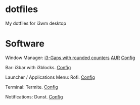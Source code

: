 # dotfiles
My dotfiles for i3wm desktop

# Software

Window Manager: [i3-Gaps with rounded counters](https://github.com/resloved/i3) [AUR](https://aur.archlinux.org/packages/i3-gaps-rounded-git) [Config]()

Bar: i3bar with i3blocks. [Config]()

Launcher / Applications Menu: Rofi. [Config]()

Terminal: Termite. [Config]()

Notifications: Dunst. [Config]()
